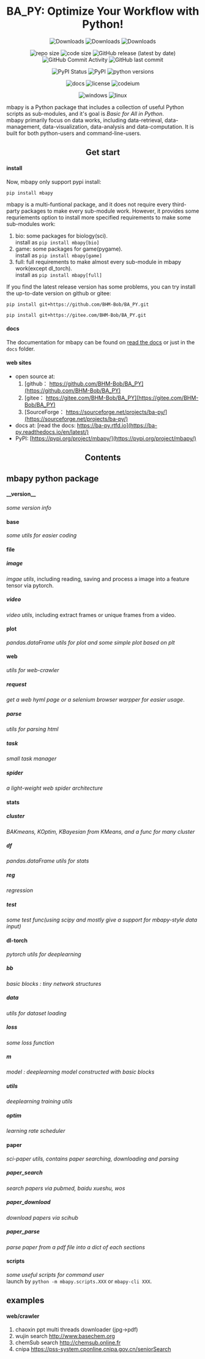 <!--
 * @Author: BHM-Bob 2262029386@qq.com
 * @Date: 2022-10-19 22:16:22
 * @LastEditors: BHM-Bob 2262029386@qq.com
 * @LastEditTime: 2024-04-29 22:00:38
 * @Description: 
-->

<h1 style="text-align:center;">BA_PY: Optimize Your Workflow with Python!</h1>

<p style="text-align:center;">
<img src="https://static.pepy.tech/badge/mbapy" alt="Downloads" style="display:inline-block; margin-left:auto; margin-right:auto;" />
<img src="https://img.shields.io/pypi/dm/mbapy" alt="Downloads" style="display:inline-block; margin-left:auto; margin-right:auto;" />
<img src="https://img.shields.io/github/downloads/BHM-Bob/BA_PY/total?label=GitHub%20all%20releases%20downloads" alt="Downloads" style="display:inline-block; margin-left:auto; margin-right:auto;" />
</p>

<p style="text-align:center;">
<a href="https://github.com/BHM-Bob/BA_PY/"><img src="https://img.shields.io/github/repo-size/BHM-Bob/BA_PY" alt="repo size" style="display:inline-block; margin-left:auto; margin-right:auto;" /></a>
<a href="https://github.com/BHM-Bob/BA_PY/"><img src="https://img.shields.io/github/languages/code-size/BHM-Bob/BA_PY" alt="code size" style="display:inline-block; margin-left:auto; margin-right:auto;" /></a>
<a href="https://github.com/BHM-Bob/BA_PY/releases"><img src="https://img.shields.io/github/v/release/BHM-Bob/BA_PY?label=GitHub%20Release" alt="GitHub release (latest by date)" style="display:inline-block; margin-left:auto; margin-right:auto;" /></a>
<a href="https://github.com/BHM-Bob/BA_PY/releases"><img src="https://img.shields.io/github/commit-activity/m/BHM-Bob/BA_PY" alt="GitHub Commit Activity" style="display:inline-block; margin-left:auto; margin-right:auto;" /></a>
<a><img src="https://img.shields.io/github/last-commit/BHM-Bob/BA_PY?label=GitHub%20Last%20Commit" alt="GitHub last commit" style="display:inline-block; margin-left:auto; margin-right:auto;" /></a>
</p>

<p style="text-align:center;">
<a href="https://pypi.org/project/mbapy/"><img src="https://img.shields.io/pypi/status/mbapy?label=PyPI%20Status" alt="PyPI Status" style="display:inline-block; margin-left:auto; margin-right:auto;" /></a>
<a href="https://pypi.org/project/mbapy/"><img src="https://img.shields.io/pypi/v/mbapy?label=PyPI%20Release" alt="PyPI" style="display:inline-block; margin-left:auto; margin-right:auto;" /></a>
<a href="https://pypi.org/project/mbapy/"><img src="https://img.shields.io/pypi/pyversions/mbapy" alt="python versions" style="display:inline-block; margin-left:auto; margin-right:auto;" /></a>
</p>

<p style="text-align:center;">
<a href="https://github.com/BHM-Bob/BA_PY/"><img src="https://img.shields.io/readthedocs/ba-py" alt="docs" style="display:inline-block; margin-left:auto; margin-right:auto;" /></a>
<a href="https://github.com/BHM-Bob/BA_PY/"><img src="https://img.shields.io/github/license/BHM-Bob/BA_PY" alt="license" style="display:inline-block; margin-left:auto; margin-right:auto;" /></a>
<a href="https://github.com/BHM-Bob/BA_PY/"><img src="https://codeium.com/badges/main" alt="codeium" style="display:inline-block; margin-left:auto; margin-right:auto;" /></a>
</p>

<p style="text-align:center;">
<a href="https://github.com/BHM-Bob/BA_PY/"><img src="https://camo.githubusercontent.com/c292429e232884db22e86c2ea2ea7695bc49dc4ae13344003a95879eeb7425d8/68747470733a2f2f696d672e736869656c64732e696f2f62616467652f57696e646f77732d3030373844363f7374796c653d666f722d7468652d6261646765266c6f676f3d77696e646f7773266c6f676f436f6c6f723d7768697465" alt="windows" style="display:inline-block; margin-left:auto; margin-right:auto;" /></a>
<a href="https://github.com/BHM-Bob/BA_PY/"><img src="https://camo.githubusercontent.com/7eefb2ba052806d8a9ce69863c2eeb3b03cd5935ead7bd2e9245ae2e705a1adf/68747470733a2f2f696d672e736869656c64732e696f2f62616467652f4c696e75782d4643433632343f7374796c653d666f722d7468652d6261646765266c6f676f3d6c696e7578266c6f676f436f6c6f723d626c61636b" alt="linux" style="display:inline-block; margin-left:auto; margin-right:auto;" /></a>
</p>


mbapy is a Python package that includes a collection of useful Python scripts as sub-modules, and it's goal is *Basic for All in Python*.  
mbapy primarily focus on data works, including data-retrieval, data-management, data-visualization, data-analysis and data-computation. It is built for both python-users and command-line-users.

<h2 style="text-align:center;">Get start</h2>

#### install 
Now, mbapy only support pypi install:  
```
pip install mbapy
```

mbapy is a multi-funtional package, and it does not require every third-party packages to make every sub-module work. However, it provides some requriements option to install more specified requirements to make some sub-modules work:  
1. bio: some packages for biology(sci).  
    install as `pip install mbapy[bio]`  
2. game: some packages for game(pygame).  
    install as `pip install mbapy[game]`  
3. full: full requirements to make almost every sub-module in mbapy work(except dl_torch).  
     install as `pip install mbapy[full]`  

If you find the latest release version has some problems, you can try install the up-to-date version on github or gitee:  
```
pip install git+https://github.com/BHM-Bob/BA_PY.git
```
```
pip install git+https://gitee.com/BHM-Bob/BA_PY.git
```

#### docs
The documentation for mbapy can be found on [read the docs](https://ba-py.readthedocs.io/en/latest/) or just in the `docs` folder.

#### web sites
- open source at:  
    1. [github： https://github.com/BHM-Bob/BA_PY](https://github.com/BHM-Bob/BA_PY)  
    2. [gitee： https://gitee.com/BHM-Bob/BA_PY](https://gitee.com/BHM-Bob/BA_PY)  
    3. [SourceForge： https://sourceforge.net/projects/ba-py/](https://sourceforge.net/projects/ba-py/)
- docs at: [read the docs: https://ba-py.rtfd.io](https://ba-py.readthedocs.io/en/latest/)  
- PyPI: [https://pypi.org/project/mbapy/](https://pypi.org/project/mbapy/)  

<h2 style="text-align:center;">Contents</h2>

## mbapy python package  
#### \_\_version\_\_  
*some version info*  

#### base  
*some utils for easier coding*

#### file
##### image
*imgae utils*, including reading, saving and process a image into a feature tensor via pytorch.  
##### video
*video utils*, including extract frames or unique frames from a video.  

#### plot
*pandas.dataFrame utils for plot and some simple plot based on plt*  

#### web
*utils for web-crawler*  
##### request
*get a web hyml page or a selenium browser warpper for easier usage*.  
##### parse
*utils for parsing html*  
##### task
*small task manager*  
##### spider
*a light-weight web spider architecture*  

#### stats
##### cluster
*BAKmeans, KOptim, KBayesian from KMeans, and a func for many cluster*  
##### df
*pandas.dataFrame utils for stats*  
##### reg
*regression*  
##### test
*some test func(using scipy and mostly give a support for mbapy-style data input)*  

#### dl-torch
*pytorch utils for deeplearning*  
##### bb
*basic blocks : tiny network structures*  
##### data
*utils for dataset loading*  
##### loss
*some loss function*  
##### m
*model : deeplearning model constructed with basic blocks*  
##### utils
*deeplearning training utils*  
##### optim
*learning rate scheduler*

#### paper
*sci-paper utils, contains paper searching, downloading and parsing*  
##### paper_search
*search papers via pubmed, baidu xueshu, wos*  
##### paper_download
*download papers via scihub*  
##### paper_parse
*parse paper from a pdf file into a dict of each sections* 

#### scripts
*some useful scripts for command user*  
launch by `python -m mbapy.scripts.XXX` or `mbapy-cli XXX`.  

## examples
#### web/crawler
1. chaoxin ppt multi threads downloader (jpg->pdf)
2. wujin search http://www.basechem.org
3. chemSub search http://chemsub.online.fr
4. cnipa https://pss-system.cponline.cnipa.gov.cn/seniorSearch

